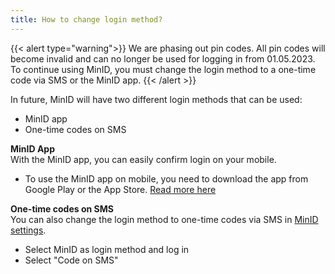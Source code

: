 ```yaml
---
title: How to change login method?
---
```


{{< alert type="warning">}}
We are phasing out pin codes. All pin codes will become invalid and can no longer be used for logging in from 01.05.2023.
To continue using MinID, you must change the login method to a one-time code via SMS or the MinID app.
{{< /alert >}}

In future, MinID will have two different login methods that can be used:
- MinID app
- One-time codes on SMS

**MinID App**   
With the MinID app, you can easily confirm login on your mobile.
- To use the MinID app on mobile, you need to download the app from Google Play or the App Store. [Read more here](https://minid.no/kom-i-gang/minid-paa-mobil)

**One-time codes on SMS**   
You can also change the login method to one-time codes via SMS in [MinID settings](https://brukerprofil.difi.no/minprofil/minid/).
- Select MinID as login method and log in
- Select "Code on SMS"